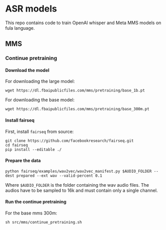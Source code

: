 # ASR models

This repo contains code to train OpenAI whisper and Meta MMS models on fula language.

## MMS
### Continue pretraining

#### Download the model

For downloading the large model:
```shell
wget https://dl.fbaipublicfiles.com/mms/pretraining/base_1b.pt
```

For downloading the base model:
```shell
wget https://dl.fbaipublicfiles.com/mms/pretraining/base_300m.pt
```


#### Install fairseq

First, install `fairseq` from source:
```shell
git clone https://github.com/facebookresearch/fairseq.git
cd fairseq
pip install --editable ./
```

#### Prepare the data

```shell
python fairseq/examples/wav2vec/wav2vec_manifest.py $AUDIO_FOLDER --dest prepared --ext wav --valid-percent 0.1
```

Where ``$AUDIO_FOLDER`` is the folder containing the wav audio files. The audios have to be sampled to 16k and must contain only a single channel.

#### Run the continue pretraining

For the base mms 300m:
```shell
sh src/mms/continue_pretraining.sh
```



